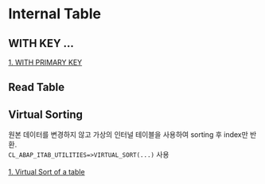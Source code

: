 # Internal Table
## WITH KEY ...
[1. WITH PRIMARY KEY](./src/primary_key)
## Read Table
## Virtual Sorting
원본 데이터를 변경하지 않고 가상의 인터널 테이블을 사용하여 sorting 후 index만 반환.
<br>
`CL_ABAP_ITAB_UTILITIES=>VIRTUAL_SORT(...)` 사용
<br><br>
[1. Virtual Sort of a table](./src/Virtual_Sort_of_a_table.md)
